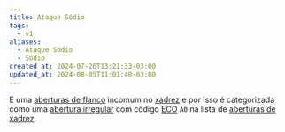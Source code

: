 ```yaml
---
title: Ataque Sódio
tags:
  - v1
aliases:
  - Ataque Sódio
  - Sódio
created_at: 2024-07-26T13:21:33-03:00
updated_at: 2024-08-05T11:01:48-03:00
---
```


É uma [aberturas de flanco](../../../../rascunhos/2024/07/2024-07-06-Aberturas_de_flanco.md) incomum no [xadrez](../../../../sementes/2024/07/2024-07-06-Xadrez.md) e por isso é categorizada como uma [abertura irregular](../../../../sementes/2024/07/2024-07-06-Aberturas_irregulares.md) com código [ECO](../../../../sementes/2024/07/2024-07-07-Encyclopaedia_of_Chess_Openings.md) `A0` na lista de [aberturas de xadrez](../../../../rascunhos/2024/07/2024-07-06-Aberturas_de_xadrez.md).